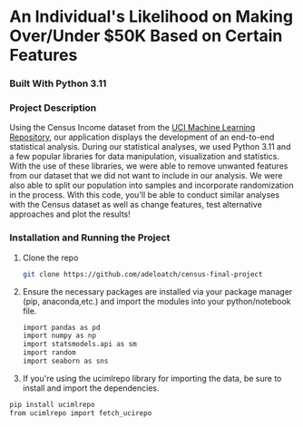 # An Individual's Likelihood on Making Over/Under $50K Based on Certain Features

### Built With Python 3.11

<!-- ABOUT THE PROJECT -->
### Project Description

Using the Census Income dataset from the <a href="https://archive.ics.uci.edu/dataset/2/adult">UCI Machine Learning Repository</a>, our application displays the development of an end-to-end statistical analysis. During our statistical analyses, we used Python 3.11 and a few popular libraries for data manipulation, visualization and statistics. With the use of these libraries, we were able to remove unwanted features from our dataset that we did not want to include in our analysis. We were also able to split our population into samples and incorporate randomization in the process. With this code, you'll be able to conduct similar analyses with the Census dataset as well as change features, test alternative approaches and plot the results!

<!-- Installation and Running the Project -->
### Installation and Running the Project

1. Clone the repo 
   ```sh
   git clone https://github.com/adeloatch/census-final-project 
   
2. Ensure the necessary packages are installed via your package manager (pip, anaconda,etc.) and import the modules into your python/notebook file. 
    ```sh
   import pandas as pd
   import numpy as np
    import statsmodels.api as sm
    import random
    import seaborn as sns 
3. If you're using the ucimlrepo library for importing the data, be sure to install and import the dependencies.
  ```sh
  pip install ucimlrepo
  from ucimlrepo import fetch_ucirepo

